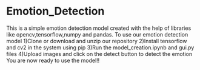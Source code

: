 # Emotion_Detection
This is a simple emotion detection model created with the help of libraries like opencv,tensorflow,numpy and pandas.
To use our emotion detection model 
1)Clone or download and unzip our repository
2)Install tensorflow  and cv2 in the system using pip
3)Run the model_creation.ipynb and gui.py files
4)Upload images and click on the detect button to detect the emotion 
You are now ready to use the model!!
